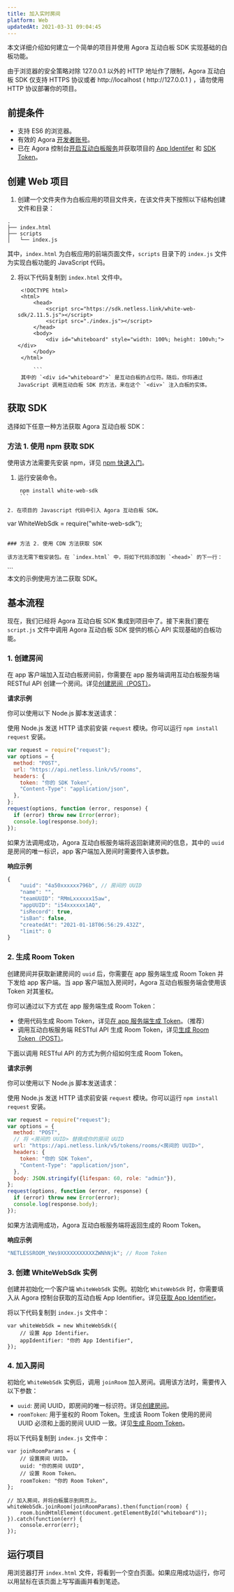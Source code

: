 ```yaml
---
title: 加入实时房间
platform: Web
updatedAt: 2021-03-31 09:04:45
---
```


本文详细介绍如何建立一个简单的项目并使用 Agora 互动白板 SDK 实现基础的白板功能。

<div class="alert note">由于浏览器的安全策略对除 127.0.0.1 以外的 HTTP 地址作了限制，Agora 互动白板 SDK 仅支持 HTTPS 协议或者 http://localhost ( http://127.0.0.1 ) ，请勿使用 HTTP 协议部署你的项目。</div>

## 前提条件

- 支持 ES6 的浏览器。
- 有效的 Agora [开发者账号](https://docs.agora.io/cn/AgoraPlatform/sign_in_and_sign_up)。
- 已在 Agora 控制台[开启互动白板服务](/cn/whiteboard/enable_whiteboard?platform=Web#开启互动白板服务)并获取项目的 [App Identifer](/cn/whiteboard/enable_whiteboard?platform=Web#获取-app-identifier) 和 [SDK Token](/cn/whiteboard/enable_whiteboard?platform=Web#获取-sdk-token)。

## 创建 Web 项目

1. 创建一个文件夹作为白板应用的项目文件夹，在该文件夹下按照以下结构创建文件和目录：

```
.
├── index.html
├── scripts
│   └── index.js
```

其中，`index.html` 为白板应用的前端页面文件，`scripts` 目录下的 `index.js` 文件为实现白板功能的 JavaScript 代码。

2. 将以下代码复制到 `index.html` 文件中。

   ````
    <!DOCTYPE html>
    <html>
        <head>
            <script src="https://sdk.netless.link/white-web-sdk/2.11.5.js"></script>
            <script src="./index.js"></script>
        </head>
        <body>
            <div id="whiteboard" style="width: 100%; height: 100vh;"></div>
        </body>
    </html>

    	```
    其中的 `<div id="whiteboard">` 是互动白板的占位符。随后，你将通过 JavaScript 调用互动白板 SDK 的方法，来在这个 `<div>` 注入白板的实体。
   ````

## 获取 SDK

选择如下任意一种方法获取 Agora 互动白板 SDK：

### 方法 1. 使用 npm 获取 SDK

使用该方法需要先安装 npm，详见 [npm 快速入门](https://www.npmjs.com.cn/getting-started/installing-node/)。

1. 运行安装命令。

````
	npm install white-web-sdk
	```

2. 在项目的 Javascript 代码中引入 Agora 互动白板 SDK。
````

var WhiteWebSdk = require("white-web-sdk");

```

### 方法 2. 使用 CDN 方法获取 SDK

该方法无需下载安装包。在 `index.html` 中，将如下代码添加到 `<head>` 的下一行：

```

<head>
    <script src="https://sdk.herewhite.com/white-web-sdk/2.11.5.js"></script>
</head>
```

<div class="alert info">本文的示例使用方法二获取 SDK。</div>

## 基本流程

现在，我们已经将 Agora 互动白板 SDK 集成到项目中了。接下来我们要在 `script.js` 文件中调用 Agora 互动白板 SDK 提供的核心 API 实现基础的白板功能。

### 1. 创建房间

在 app 客户端加入互动白板房间前，你需要在 app 服务端调用互动白板服务端 RESTful API 创建一个房间。详见[创建房间（POST）](https://docs-preprod.agora.io/cn/whiteboard/whiteboard_room_management?platform=RESTful#创建房间（post）)。

**请求示例**

你可以使用以下 Node.js 脚本发送请求：

  <div class="alert info">使用 Node.js 发送 HTTP 请求前安装 <code>request</code> 模块。你可以运行 <code>npm install request</code> 安装。</div>

```javascript
var request = require("request");
var options = {
  method: "POST",
  url: "https://api.netless.link/v5/rooms",
  headers: {
    token: "你的 SDK Token",
    "Content-Type": "application/json",
  },
};
request(options, function (error, response) {
  if (error) throw new Error(error);
  console.log(response.body);
});
```

如果方法调用成功，Agora 互动白板服务端将返回新建房间的信息，其中的 `uuid` 是房间的唯一标识，app 客户端加入房间时需要传入该参数。

**响应示例**

```javascript
{
    "uuid": "4a50xxxxxx796b", // 房间的 UUID
    "name": "",
    "teamUUID": "RMmLxxxxxx15aw",
    "appUUID": "i54xxxxxx1AQ",
    "isRecord": true,
    "isBan": false,
    "createdAt": "2021-01-18T06:56:29.432Z",
    "limit": 0
}
```

### 2. 生成 Room Token

创建房间并获取新建房间的 `uuid` 后，你需要在 app 服务端生成 Room Token 并下发给 app 客户端。当 app 客户端加入房间时，Agora 互动白板服务端会使用该 Token 对其鉴权。

你可以通过以下方式在 app 服务端生成 Room Token：

- 使用代码生成 Room Token，详见[在 app 服务端生成 Token](/cn/whiteboard/generate_whiteboard_token_at_app_server)。（推荐）
- 调用互动白板服务端 RESTful API 生成 Room Token，详见[生成 Room Token（POST）](/cn/whiteboard/generate_whiteboard_token#生成-room-token（post）)。

下面以调用 RESTful API 的方式为例介绍如何生成 Room Token。

**请求示例**

你可以使用以下 Node.js 脚本发送请求：

 <div class="alert info">使用 Node.js 发送 HTTP 请求前安装 <code>request</code> 模块。你可以运行 <code>npm install request</code> 安装。</div>

```javascript
var request = require("request");
var options = {
  method: "POST",
  // 将 <房间的 UUID> 替换成你的房间 UUID
  url: "https://api.netless.link/v5/tokens/rooms/<房间的 UUID>",
  headers: {
    token: "你的 SDK Token",
    "Content-Type": "application/json",
  },
  body: JSON.stringify({lifespan: 60, role: "admin"}),
};
request(options, function (error, response) {
  if (error) throw new Error(error);
  console.log(response.body);
});
```

如果方法调用成功，Agora 互动白板服务端将返回生成的 Room Token。

**响应示例**

```javascript
"NETLESSROOM_YWs9XXXXXXXXXXXZWNhNjk"; // Room Token
```

### 3. 创建 WhiteWebSdk 实例

创建并初始化一个客户端 `WhiteWebSdk` 实例。初始化 `WhiteWebSdk` 时，你需要填入从 Agora 控制台获取的互动白板 App Identifier。详见[获取 App Identifier](/cn/whiteboard/enable_whiteboard?platform=iOS#获取-app-identifier)。

将以下代码复制到 `index.js` 文件中：

```
var whiteWebSdk = new WhiteWebSdk({
    // 设置 App Identifier。
    appIdentifier: "你的 App Identifier",
});
```

### 4. 加入房间

初始化 `WhiteWebSdk` 实例后，调用 `joinRoom` 加入房间。调用该方法时，需要传入以下参数：

- `uuid`: 房间 UUID，即房间的唯一标识符。详见[创建房间](/cn/whiteboard/join_whiteboard_room_web?platform=Web&versionId=5abdfbd0-8d37-11eb-aaa4-87d60bbe30e0#1-创建房间)。
- `roomToken`: 用于鉴权的 Room Token。生成该 Room Token 使用的房间 UUID 必须和上面的房间 UUID 一致。详见[生成 Room Token](/cn/whiteboard/join_whiteboard_room_web?platform=Web&versionId=b58db8d0-8fa2-11eb-9291-873e8e47bde0#2-生成-room-token)。

将以下代码复制到 `index.js` 文件中：

```
var joinRoomParams = {
    // 设置房间 UUID。
    uuid: "你的房间 UUID",
    // 设置 Room Token。
    roomToken: "你的 Room Token",
};

// 加入房间，并将白板展示到网页上。
whiteWebSdk.joinRoom(joinRoomParams).then(function(room) {
    room.bindHtmlElement(document.getElementById("whiteboard"));
}).catch(function(err) {
    console.error(err);
});
```

## 运行项目

用浏览器打开 `index.html` 文件，将看到一个空白页面。如果应用成功运行，你可以用鼠标在该页面上写写画画并看到笔迹。
